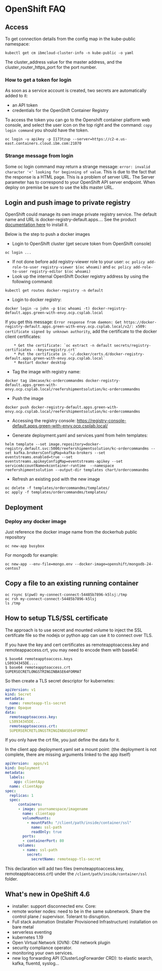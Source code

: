 # OpenShift FAQ

## Access

To get connection details from the config map in the kube-public namespace:

```
kubectl get cm ibmcloud-cluster-info -n kube-public -o yaml
```

The cluster_address value for the master address, and the cluster_router_https_port for the port number.

### How to get a token for login

As soon as a service account is created, two secrets are automatically added to it:

* an API token
* credentials for the OpenShift Container Registry

To access the token you can go to the Openshift container platform web console, and select the user icon on the top right and the command: `copy login command` you should have the token.

```
oc login -u apikey -p I173tzup --server=https://c2-e.us-east.containers.cloud.ibm.com:21070
```

### Strange message from login

Some oc login command may return a strange message: `error: invalid character '<' looking for beginning of value`. This is due to the fact that the response is a HTML page. This is a problem of server URL. The Server parameter has to correspond to your OpenShift API server endpoint.
When deploy on premise be sure to use the k8s master URL.

## Login and push image to private registry

OpenShift could manage its own image private registry service. The default name and URL is docker-registry-default.apps.... See the product [documentation here](https://docs.openshift.com/container-platform/3.9/install_config/registry/deploy_registry_existing_clusters.html#registry-non-production-use) to install it.

 Below is the step to push a docker images

* Login to OpenShift cluster (get secure token from OpenShift console)

```
oc login ...
```

* If not done before add registry-viewer role to your user: `oc policy add-role-to-user registry-viewer $(oc whoami)` and `oc policy add-role-to-user registry-editor $(oc whoami)`
* Look up the internal OpenShift Docker registry address by using the following command:

```
kubectl get routes docker-registry -n default
```

* Login to docker registry:

```
docker login -u john -p $(oc whoami -t) docker-registry-default.apps.green-with-envy.ocp.csplab.local
```

If you get this message: `Error response from daemon: Get https://docker-registry-default.apps.green-with-envy.ocp.csplab.local/v2/: x509: certificate signed by unknown authority`, add the certificate to the docker client certificates:

        * Get the certificate: `oc extract -n default secrets/registry-certificates --keys=registry.crt`
        * Put the certificate in `~/.docker/certs.d/docker-registry-default.apps.green-with-envy.ocp.csplab.local` 
        * Restart docker desktop

* Tag the image with registry name:

```
docker tag ibmcase/kc-ordercommandms docker-registry-default.apps.green-with-envy.ocp.csplab.local/reefershipmentsolution/kc-ordercommandms
```

* Push the image

```
docker push docker-registry-default.apps.green-with-envy.ocp.csplab.local/reefershipmentsolution/kc-ordercommandms
```

* Accessing the registry console: https://registry-console-default.apps.green-with-envy.ocp.csplab.local/

* Generate deployment.yaml and services.yaml from helm templates:

```
helm template --set image.repository=docker-registry.default.svc:5000/reefershipmentsolution/kc-ordercommandms --set kafka.brokersConfigMap=kafka-brokers --set eventstreams.enabled=true --set eventstreams.apikeyConfigMap=eventstreams-apikey --set serviceAccountName=kcontainer-runtime  --namespace reefershipmentsolution --output-dir templates chart/ordercommandms
```

* Refresh an existing pod with the new image

```
oc delete -f templates/ordercommandms/templates/
oc apply -f templates/ordercommandms/templates/
```

## Deployment

### Deploy any docker image

Just reference the docker image name from the dockerhub public repository

```
oc new-app busybox
```

For mongodb for example:
```
oc new-app --env-file=mongo.env --docker-image=openshift/mongodb-24-centos7
```

## Copy a file to an existing running container

```
oc rsync $(pwd) my-connect-connect-54485b7896-k5lsj:/tmp
oc rsh my-connect-connect-54485b7896-k5lsj 
ls /tmp
```

## How to setup TLS/SSL certificate

The approach is to use secret and mounted volume to inject the SSL certifcate file so the nodejs or python app can use it to connect over TLS.

If you have the key and cert certificates as remoteapptoaccess.key and remoteappaccess.crt, you may need to encode them with base64:

```shell
$ base64 remoteapptoaccess.keys
LS0934345DE....
$ base64 remoteapptoaccess.crt
SUPERSECRETLONGSTRINGINBASE64FORMAT
```

So then create a TLS secret descriptor for kubernetes:

```yaml
apiVersion: v1
kind: Secret
metadata:
  name: remoteapp-tls-secret
type: Opaque
data:
  remoteapptoaccess.key: 
  LS0934345DE...
  remoteapptoaccess.crt:
  SUPERSERCRETLONGSTRINGINBASE64FORMAT
```
If you only have the crt file, you just define the data for it.

In the client app deployment.yaml set a mount point: (the deployment is not complete, there are missing arguments linked to the app itself)

```yaml
apiVersion:  apps/v1
kind: Deployment 
metadata:
  labels:
    app: clientApp
  name: clientApp
spec:
  replicas: 1
  spec:
      containers:
      - image: yournamespace/imagename
        name: clientapp
        volumeMounts:
          - mountPath: "/client/path/inside/container/ssl"
            name: ssl-path
            readOnly: true
        ports:
        - containerPort: 80
      volumes:
        - name: ssl-path
          secret:
            secretName: remoteapp-tls-secret
```

This declaration will add two files (remoteapptoaccess.key, remoteapptoaccess.crt) under the `/client/path/inside/container/ssl` folder.

## What's new in OpeShift 4.6

* installer: support disconnected env.
Core:
* remote worker nodes: need to be in the same subnetwork. Share the control plane / supervisor. Tolerant to disruption.  
* Full stack automation (Installer Provisioned Infrastructure) installation on bare metal
* serverless eventing
* kubernetes 1.19
* Open Virtual Network (OVN): CNI network plugin
* security compliance operator.
* monitoring your own services. 
* new log forwarding API (ClusterLogForwarder CRD): to elastic search, kafka, fluentd, syslog...

